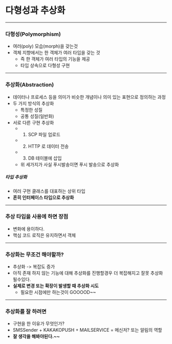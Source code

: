 # 다형성과 추상화
---
### 다형성(Polymorphism)
* 여러(poly) 모습(morph)을 갖는것
* 객체 지향에서는 한 객체가 여러 타입을 갖는 것
  * 즉 한 객체가 여러 타입의 기능을 제공
  * 타입 상속으로 다형성 구현
  
---  
### 추상화(Abstraction)
* 데이터나 프로세스 등을 의미가 비슷한 개념이나 의미 있는 표현으로 정의하는 과정
* 두 가지 방식의 추상화
  * 특정한 성질
  * 공통 성질(일반화)
* 서로 다른 구현 추상화
  * 1. SCP 파일 업로드
  * 2. HTTP 로 데이터 전송
  * 3. DB 테이블에 삽입
  * 위 세가지가 사실 푸시발송이면 푸시 발송으로 추상화
##### 타입 추상화
* 여러 구현 클래스를 대표하는 상위 타입
* **흔히 인터페이스 타입으로 추상화**

---
### 추상 타입을 사용에 하면 장점
* 변화에 용이하다.
* 핵심 코드 로직은 유지하면서 객체
---
### 추상화는 무조건 해야할까?
* 추상화 -> 복잡도 증가
* 아직 존재 하지 않는 기능에 대해 추상화를 진행할경우 더 복잡해지고 잘못 추상화 될수있다.
* **실제로 변경 또는 확장이 발생할 때 추상화 시도**
  * 필요한 시점에만 하는것이 GOOOOD~~

---
### 추상화를 잘 하려면
* 구현을 한 이유가 무엇인가?
* SMSSender + KAKAKOPUSH + MAILSERVICE = 메신저? 또는 알림의 역할
* **잘 생각을 해봐야된다.~~**

